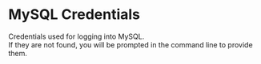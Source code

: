 # MySQL Credentials

Credentials used for logging into MySQL.\
If they are not found, you will be prompted in the command line to provide them.
